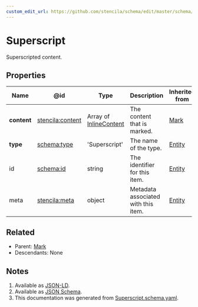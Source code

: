 ```yaml
---
custom_edit_url: https://github.com/stencila/schema/edit/master/schema/Superscript.schema.yaml
---
```


# Superscript

Superscripted content.

## Properties

| Name        | @id                                                         | Type                                                | Description                         | Inherited from               |
| ----------- | ----------------------------------------------------------- | --------------------------------------------------- | ----------------------------------- | ---------------------------- |
| **content** | [stencila:content](https://schema.stenci.la/content.jsonld) | Array of [InlineContent](../Prose/InlineContent.md) | The content that is marked.         | [Mark](../Prose/Mark.md)     |
| **type**    | [schema:type](https://schema.org/type)                      | 'Superscript'                                       | The name of the type.               | [Entity](../Other/Entity.md) |
| id          | [schema:id](https://schema.org/id)                          | string                                              | The identifier for this item.       | [Entity](../Other/Entity.md) |
| meta        | [stencila:meta](https://schema.stenci.la/meta.jsonld)       | object                                              | Metadata associated with this item. | [Entity](../Other/Entity.md) |

## Related

-   Parent: [Mark](../Prose/Mark.md)
-   Descendants: None

## Notes

1.  Available as [JSON-LD](https://schema.stenci.la/Superscript.jsonld).
2.  Available as [JSON Schema](https://schema.stenci.la/v1/Superscript.schema.json).
3.  This documentation was generated from [Superscript.schema.yaml](https://github.com/stencila/schema/blob/master/schema/Superscript.schema.yaml).
